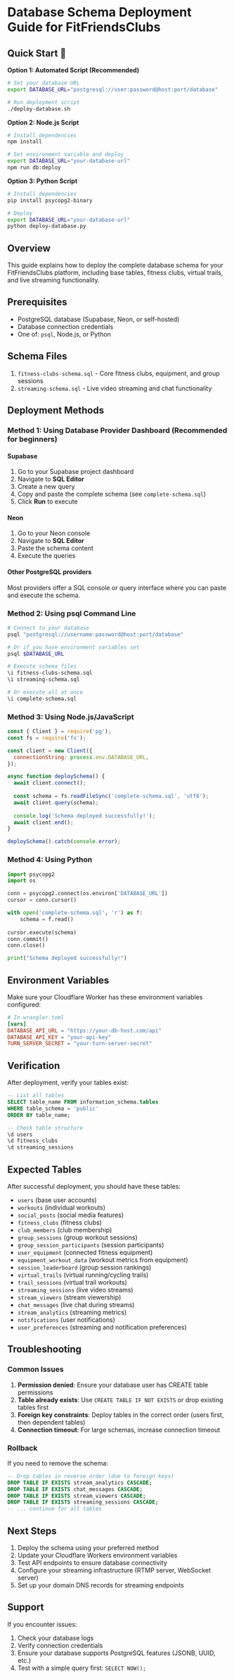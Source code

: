 # Database Schema Deployment Guide for FitFriendsClubs

## Quick Start 🚀

**Option 1: Automated Script (Recommended)**
```bash
# Set your database URL
export DATABASE_URL="postgresql://user:password@host:port/database"

# Run deployment script
./deploy-database.sh
```

**Option 2: Node.js Script**
```bash
# Install dependencies
npm install

# Set environment variable and deploy
export DATABASE_URL="your-database-url"
npm run db:deploy
```

**Option 3: Python Script**
```bash
# Install dependencies
pip install psycopg2-binary

# Deploy
export DATABASE_URL="your-database-url"
python deploy-database.py
```

## Overview
This guide explains how to deploy the complete database schema for your FitFriendsClubs platform, including base tables, fitness clubs, virtual trails, and live streaming functionality.

## Prerequisites
- PostgreSQL database (Supabase, Neon, or self-hosted)
- Database connection credentials
- One of: `psql`, Node.js, or Python

## Schema Files
1. `fitness-clubs-schema.sql` - Core fitness clubs, equipment, and group sessions
2. `streaming-schema.sql` - Live video streaming and chat functionality

## Deployment Methods

### Method 1: Using Database Provider Dashboard (Recommended for beginners)

#### Supabase
1. Go to your Supabase project dashboard
2. Navigate to **SQL Editor**
3. Create a new query
4. Copy and paste the complete schema (see `complete-schema.sql`)
5. Click **Run** to execute

#### Neon
1. Go to your Neon console
2. Navigate to **SQL Editor**
3. Paste the schema content
4. Execute the queries

#### Other PostgreSQL providers
Most providers offer a SQL console or query interface where you can paste and execute the schema.

### Method 2: Using psql Command Line

```bash
# Connect to your database
psql "postgresql://username:password@host:port/database"

# Or if you have environment variables set
psql $DATABASE_URL

# Execute schema files
\i fitness-clubs-schema.sql
\i streaming-schema.sql

# Or execute all at once
\i complete-schema.sql
```

### Method 3: Using Node.js/JavaScript

```javascript
const { Client } = require('pg');
const fs = require('fs');

const client = new Client({
  connectionString: process.env.DATABASE_URL,
});

async function deploySchema() {
  await client.connect();
  
  const schema = fs.readFileSync('complete-schema.sql', 'utf8');
  await client.query(schema);
  
  console.log('Schema deployed successfully!');
  await client.end();
}

deploySchema().catch(console.error);
```

### Method 4: Using Python

```python
import psycopg2
import os

conn = psycopg2.connect(os.environ['DATABASE_URL'])
cursor = conn.cursor()

with open('complete-schema.sql', 'r') as f:
    schema = f.read()
    
cursor.execute(schema)
conn.commit()
conn.close()

print("Schema deployed successfully!")
```

## Environment Variables

Make sure your Cloudflare Worker has these environment variables configured:

```toml
# In wrangler.toml
[vars]
DATABASE_API_URL = "https://your-db-host.com/api"
DATABASE_API_KEY = "your-api-key"
TURN_SERVER_SECRET = "your-turn-server-secret"
```

## Verification

After deployment, verify your tables exist:

```sql
-- List all tables
SELECT table_name FROM information_schema.tables 
WHERE table_schema = 'public' 
ORDER BY table_name;

-- Check table structure
\d users
\d fitness_clubs
\d streaming_sessions
```

## Expected Tables

After successful deployment, you should have these tables:
- `users` (base user accounts)
- `workouts` (individual workouts)
- `social_posts` (social media features)
- `fitness_clubs` (fitness clubs)
- `club_members` (club membership)
- `group_sessions` (group workout sessions)
- `group_session_participants` (session participants)
- `user_equipment` (connected fitness equipment)
- `equipment_workout_data` (workout metrics from equipment)
- `session_leaderboard` (group session rankings)
- `virtual_trails` (virtual running/cycling trails)
- `trail_sessions` (virtual trail workouts)
- `streaming_sessions` (live video streams)
- `stream_viewers` (stream viewership)
- `chat_messages` (live chat during streams)
- `stream_analytics` (streaming metrics)
- `notifications` (user notifications)
- `user_preferences` (streaming and notification preferences)

## Troubleshooting

### Common Issues

1. **Permission denied**: Ensure your database user has CREATE table permissions
2. **Table already exists**: Use `CREATE TABLE IF NOT EXISTS` or drop existing tables first
3. **Foreign key constraints**: Deploy tables in the correct order (users first, then dependent tables)
4. **Connection timeout**: For large schemas, increase connection timeout

### Rollback

If you need to remove the schema:

```sql
-- Drop tables in reverse order (due to foreign keys)
DROP TABLE IF EXISTS stream_analytics CASCADE;
DROP TABLE IF EXISTS chat_messages CASCADE;
DROP TABLE IF EXISTS stream_viewers CASCADE;
DROP TABLE IF EXISTS streaming_sessions CASCADE;
-- ... continue for all tables
```

## Next Steps

1. Deploy the schema using your preferred method
2. Update your Cloudflare Workers environment variables
3. Test API endpoints to ensure database connectivity
4. Configure your streaming infrastructure (RTMP server, WebSocket server)
5. Set up your domain DNS records for streaming endpoints

## Support

If you encounter issues:
1. Check your database logs
2. Verify connection credentials
3. Ensure your database supports PostgreSQL features (JSONB, UUID, etc.)
4. Test with a simple query first: `SELECT NOW();`